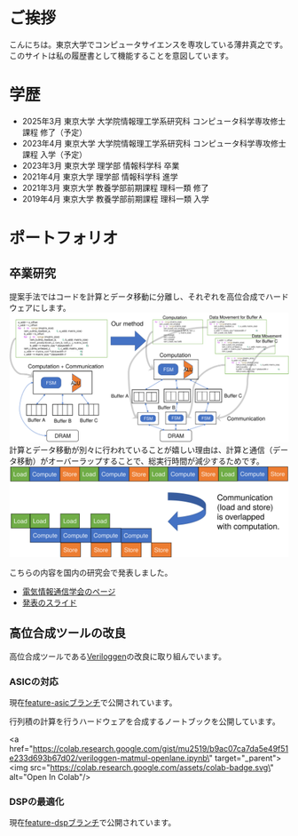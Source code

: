 # ご挨拶
こんにちは。東京大学でコンピュータサイエンスを専攻している薄井真之です。このサイトは私の履歴書として機能することを意図しています。

# 学歴
- 2025年3月 東京大学 大学院情報理工学系研究科 コンピュータ科学専攻修士課程 修了（予定）
- 2023年4月 東京大学 大学院情報理工学系研究科 コンピュータ科学専攻修士課程 入学（予定）
- 2023年3月 東京大学 理学部 情報科学科 卒業
- 2021年4月 東京大学 理学部 情報科学科 進学
- 2021年3月 東京大学 教養学部前期課程 理科一類 修了
- 2019年4月 東京大学 教養学部前期課程 理科一類 入学

# ポートフォリオ
## 卒業研究
提案手法ではコードを計算とデータ移動に分離し、それぞれを高位合成でハードウェアにします。
![提案手法](vld_img1.svg)
計算とデータ移動が別々に行われていることが嬉しい理由は、計算と通信（データ移動）がオーバーラップすることで、総実行時間が減少するためです。
![計算と通信のオーバーラップ](vld_img2.svg)

こちらの内容を国内の研究会で発表しました。
- [電気情報通信学会のページ](https://ken.ieice.org/ken/paper/20230302YCT4/)
- [発表のスライド](https://mu2519.github.io/cv/vld_slides.pdf)

## 高位合成ツールの改良
高位合成ツールである[Veriloggen](https://github.com/PyHDI/veriloggen)の改良に取り組んでいます。

### ASICの対応
現在[feature-asicブランチ](https://github.com/mu2519/veriloggen/tree/feature-asic)で公開されています。

行列積の計算を行うハードウェアを合成するノートブックを公開しています。

<a href=\"https://colab.research.google.com/gist/mu2519/b9ac07ca7da5e49f51e233d693b67d02/veriloggen-matmul-openlane.ipynb\" target=\"_parent\"><img src=\"https://colab.research.google.com/assets/colab-badge.svg\" alt=\"Open In Colab\"/></a>

### DSPの最適化
現在[feature-dspブランチ](https://github.com/mu2519/veriloggen)で公開されています。
